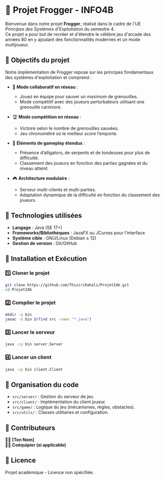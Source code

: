 # 🐸 Projet Frogger - INFO4B

Bienvenue dans notre projet **Frogger**, réalisé dans le cadre de l'UE *Principes des Systèmes d’Exploitation* du semestre 4.  
Ce projet a pour but de recréer et d'étendre le célèbre jeu d'arcade des années 80 en y ajoutant des fonctionnalités modernes et un mode multijoueur.

## 📌 Objectifs du projet

Notre implémentation de Frogger repose sur les principes fondamentaux des systèmes d'exploitation et comprend :

- 🔗 **Mode collaboratif en réseau** :
  - Jouez en équipe pour sauver un maximum de grenouilles.
  - Mode compétitif avec des joueurs perturbateurs utilisant une grenouille carnivore.

- 🏆 **Mode compétition en réseau** :
  - Victoire selon le nombre de grenouilles sauvées.
  - Jeu chronométré où le meilleur score l’emporte.

- 🐊 **Éléments de gameplay étendus** :
  - Présence d’alligators, de serpents et de tondeuses pour plus de difficulté.
  - Classement des joueurs en fonction des parties gagnées et du niveau atteint.

- 🎮 **Architecture modulaire** :
  - Serveur multi-clients et multi-parties.
  - Adaptation dynamique de la difficulté en fonction du classement des joueurs.

## 🚀 Technologies utilisées

- **Langage** : Java (SE 17+)
- **Frameworks/Bibliothèques** : JavaFX ou JCurses pour l’interface
- **Système cible** : GNU/Linux (Debian ≥ 12)
- **Gestion de version** : Git/GitHub

## 🔧 Installation et Exécution

### 1️⃣ Cloner le projet

```bash
git clone https://github.com/ThiziriRahali/ProjetI4b.git
cd ProjetI4b
```

### 2️⃣ Compiler le projet

```bash
mkdir -p bin
javac -d bin $(find src -name "*.java")
```

### 3️⃣ Lancer le serveur

```bash 
java -cp bin server.Server
```

### 4️⃣ Lancer un client

```bash
java -cp bin client.Client
```

## 📜 Organisation du code

- `src/server/` : Gestion du serveur de jeu.
- `src/client/` : Implémentation du client joueur.
- `src/game/` : Logique du jeu (mécanismes, règles, obstacles).
- `src/utils/` : Classes utilitaires et configuration.

## 📢 Contributeurs

👨‍💻 **[Ton Nom]**  
👨‍💻 **Coéquipier (si applicable)**  

## 📄 Licence

Projet académique - Licence non spécifiée.
